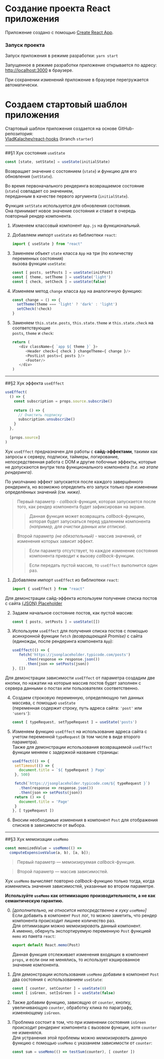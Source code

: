 # Создание проекта React приложения

 Приложение создано с помощью [Create React App](https://github.com/facebook/create-react-app).

### Запуск проекта

Запуск приложения в режиме разработки:
`yarn start`

Запущенное в режиме разработки приложение открывается по адресу: \
[http://localhost:3000](http://localhost:3000) в браузере.

При сохранении изменений приложение в браузере перегружается автоматически.

# Создаем стартовый шаблон приложения 
Стартовый шаблон приложения создается на основе GitHub-репозитория: \
[VladKalachev/react-hooks](https://github.com/VladKalachev/react-hooks/tree/starter) (branch `starter`)

___

##§1 Хук состояния `useState`

```js
const [state, setState] = useState(initialState)
```

Возвращает значение с состоянием (`state`) и функцию для его обновления (`setState`).

Во время первоначального рендеринга возвращаемое состояние (`state`) совпадает со значением, \
переданным в качестве первого аргумента (`initialState`).

Функция `setState` используется для обновления состояния. \
Она принимает новое значение состояния и ставит в очередь повторный рендер компонента.

1. Изменяем классовый компонент `App.js` на функциональный.
2. Добавляем импорт `useState` из библиотеки `react`:

   ```javascript
   import { useState } from "react"
   ```

3. Заменяем объект `state` класса `App` на три (по количеству переменных состояния) \
   вызова функции `useState`:
   
   ```javascript
   const [ posts, setPosts ] = useState(initPost)
   const [ theme, setTheme ] = useState('light')
   const [ check, setCheck ] = useState(false)
   ```
   
4. Изменяем метод `change` класса `App` на аналогичную функцию:
   
    ```javascript
    const change = () => {
      setTheme(theme === 'light' ? 'dark' : 'light')
      setCheck(!check)
    }
    ```
4. Заменяем `this.state.posts`, `this.state.theme` и `this.state.check` на соответствующие \
   `posts`, `theme` и `check`:
   
   ```javascript
   return (
      <div className={ `app ${ theme }` }>
         <Header check={ check } changeTheme={ change }/>
         <PostList posts={ posts }/>
         <Footer/>
      </div>
   )
   ```
___

##§2 Хук эффекта `useEffect`

```javascript
useEffect(
  () => {
    const subscription = props.source.subscribe()
    
    return () => {
      // Очистить подписку
      subscription.unsubscribe()
    } 
  },
        
  [props.source]
)
```

Хук `useEffect` предназначен для работы с **сайд-эффектами**, такими как запросы к серверу, подписки, таймеры, логирование, непосредственная работа с DOM и другие побочные эффекты, которые не допускаются внутри тела функционального компонента _(т.е. на этапе рендеринга)_.

По умолчанию эффект запускается после каждого завершённого рендеринга, но возможно определить его запуск только при изменении определённых значений _(см. ниже)_.

> Первый параметр - _callback_-функция, которая запускается после того, как рендер компонента будет зафиксирован на экране.
> 
>> Данная функция может возвращать _callback_-функцию, которая будет запускаться перед удалением компонента _(например, для очистки данных или отписки)_. 

> Второй параметр _(не обязательный)_ - массив значений, от изменения которых зависит эффект.
>> Если параметр отсутствует, то каждое изменение состояния компонента приводит к вызову _callback_-функции.
>
>> Если передать пустой массив, то `useEffect` выполнится один раз.

1. Добавляем импорт `useEffect` из библиотеки `react`:

   ```javascript
   import { useEffect } from "react"
   ```

Для демонстрации сайд-эффекта используем получение списка постов с сайта [{JSON} Placeholder](https://jsonplaceholder.typicode.com)

2. Задаем начальное состояние постов, как пустой массив:

   ```javascript
   const [ posts, setPosts ] = useState([])
   ```

3. Используем `useEffect` для получения списка постов с помощью асинхронной функции `fetch` _(возвращающей Promise)_ с сайта (единожды, после рендеринга компонента `App`):

   ```javascript
   useEffect(() => {
      fetch('https://jsonplaceholder.typicode.com/posts')
         .then(response => response.json())
         .then(json => setPosts(json))
   }, [])
   ```
Для демонстрации зависимости `useEffect` от параметра создадим две кнопки, по нажатии на которые массив постов будет заполнен с сервера данными о постах или пользователях соответственно.

4. Создаем строковую переменную, определяющую тип данных массива, с помощью `useState` \
   (переменная содержит строку, путь адреса сайта: `'post'` или `'users'`):

   ```javascript
   const [ typeRequest, setTypeRequest ] = useState('posts')
   ```
5. Изменяем функцию `useEffect` на использование адреса сайта с учетом переменной `typeRequest` (в том числе в виде второго параметра). \
   Также для демонстрации использования возвращаемой `useEffect` функции меняем с задержкой название страницы:

   ```javascript
   useEffect(() => {
    setTimeout(() => {
      document.title = `${ typeRequest } Page`
    }, 500)
   
    fetch(`https://jsonplaceholder.typicode.com/${ typeRequest }`)
      .then(response => response.json())
      .then(json => setPosts(json))
    return () => {
      document.title = 'Page'
    }
   }, [ typeRequest ])
   ```

6. Вносим необходимые изменения в компонент `Post` для отображения списков в зависимости от выбора.  
___
##§3 Хук мемоизации `useMemo`

```js
const memoizedValue = useMemo(() => 
  computeExpensiveValue(a, b), [a, b]);
```

> Первый параметр — мемоизируемая _callback_-функция.

> Второй параметр — массив зависимостей.

Хук `useMemo` вычисляет повторно _callback_-функцию только тогда, когда изменились значения зависимостей, указанные во втором параметре.

**Используйте `useMemo` как оптимизацию производительности, а не как семантическую гарантию.**

0. _[дополнительно, не относится непосредственно к хуку `useMemo`]_ \
   Если добавить в компонент `Post` лог, то можно заметить, что рендер компонента происходит лишнее количество раз.\
   Для оптимизации можно _мемоизировать_ данный компонент. \
   А именно, обернуть экспортируемую переменную `Post` функцией `memo` из пакета `react`:
   
   ```javascript
   export default React.memo(Post)
   ```
   Данная функция отслеживает изменения входящих в компонент `props`, и если они не менялись, то использует кэшированное значение компонента.

1. Для демонстрации использования `useMemo` добавим в компонент `Post` два состояния с использованием `useState`:
   
   ```javascript
   const [ counter, setCounter ] = useState(0)
   const [ isGreen, setIsGreen ] = useState(false)
   ```
   
2. Также добавим функцию, зависящую от `counter`, кнопку, увеличивающую `counter`, обработку клика по параграфу, изменяющему `isGreen`.

3. Проблема состоит в том, что при изменении состояния `isGreen` происходит рендеринг компонента с вызовом функции, хотя `counter` не изменялся. \
   Для устранения этой проблемы можно _мемоизировать_ данную функцию с помощью `useMemo` с указанием зависимости от `counter`:
   
   ```javascript
   const sum = useMemo(() => testSum(counter), [ counter ])
   ```

